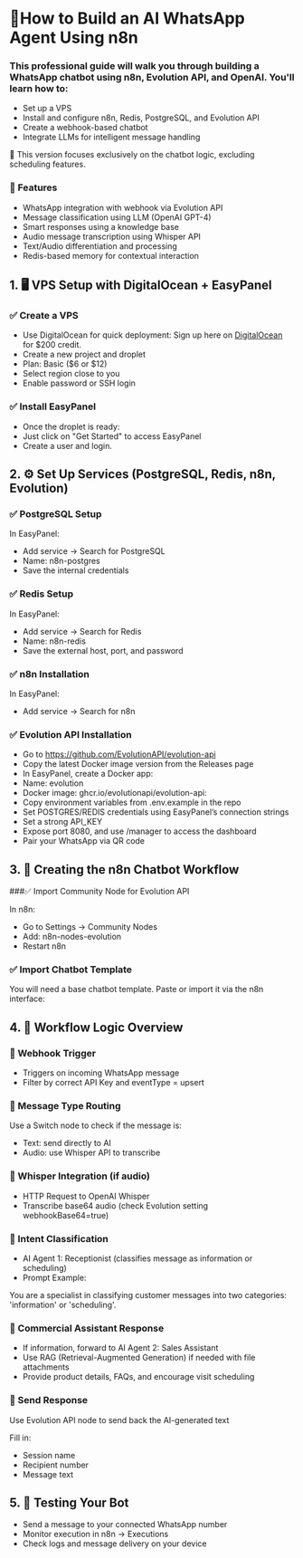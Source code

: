 # 🤖How to Build an AI WhatsApp Agent Using n8n

### This professional guide will walk you through building a WhatsApp chatbot using n8n, Evolution API, and OpenAI. You'll learn how to:

- Set up a VPS
- Install and configure n8n, Redis, PostgreSQL, and Evolution API
- Create a webhook-based chatbot
- Integrate LLMs for intelligent message handling

🔴 This version focuses exclusively on the chatbot logic, excluding scheduling features.

### 🚀 Features
- WhatsApp integration with webhook via Evolution API
- Message classification using LLM (OpenAI GPT-4)
- Smart responses using a knowledge base
- Audio message transcription using Whisper API
- Text/Audio differentiation and processing
- Redis-based memory for contextual interaction

## 1. 🖥️ VPS Setup with DigitalOcean + EasyPanel

### ✅ Create a VPS

- Use DigitalOcean for quick deployment:
Sign up here on [DigitalOcean](https://www.digitalocean.com/?refcode=66e3dacc4b8c&utm_campaign=Referral_Invite&utm_medium=Referral_Program&utm_source=badge) for $200 credit.
- Create a new project and droplet
- Plan: Basic ($6 or $12)
- Select region close to you
- Enable password or SSH login

### ✅ Install EasyPanel

- Once the droplet is ready:
- Just click on "Get Started" to access EasyPanel 
- Create a user and login.

## 2. ⚙️ Set Up Services (PostgreSQL, Redis, n8n, Evolution)

### ✅ PostgreSQL Setup

In EasyPanel:
- Add service → Search for PostgreSQL
- Name: n8n-postgres
- Save the internal credentials

### ✅ Redis Setup

In EasyPanel:
- Add service → Search for Redis
- Name: n8n-redis
- Save the external host, port, and password

### ✅ n8n Installation

 In EasyPanel:
- Add service → Search for n8n

### ✅ Evolution API Installation

- Go to https://github.com/EvolutionAPI/evolution-api
- Copy the latest Docker image version from the Releases page
- In EasyPanel, create a Docker app:
- Name: evolution
- Docker image: ghcr.io/evolutionapi/evolution-api:<version>
- Copy environment variables from .env.example in the repo
- Set POSTGRES/REDIS credentials using EasyPanel’s connection strings
- Set a strong API_KEY
- Expose port 8080, and use /manager to access the dashboard
- Pair your WhatsApp via QR code

## 3. 📲 Creating the n8n Chatbot Workflow

###✅ Import Community Node for Evolution API

In n8n:
- Go to Settings → Community Nodes
- Add: n8n-nodes-evolution
- Restart n8n

### ✅ Import Chatbot Template

You will need a base chatbot template.
Paste or import it via the n8n interface:
<LINK DE DONWLOAD TEMPLATE>

## 4. 🧠 Workflow Logic Overview

### 🔹 Webhook Trigger

- Triggers on incoming WhatsApp message
- Filter by correct API Key and eventType = upsert

### 🔹 Message Type Routing

Use a Switch node to check if the message is:
- Text: send directly to AI
- Audio: use Whisper API to transcribe

### 🔹 Whisper Integration (if audio)

- HTTP Request to OpenAI Whisper
- Transcribe base64 audio (check Evolution setting webhookBase64=true)

### 🔹 Intent Classification

- AI Agent 1: Receptionist (classifies message as information or scheduling)
- Prompt Example:

You are a specialist in classifying customer messages into two categories: 'information' or 'scheduling'.

### 🔹 Commercial Assistant Response

- If information, forward to AI Agent 2: Sales Assistant
- Use RAG (Retrieval-Augmented Generation) if needed with file attachments
- Provide product details, FAQs, and encourage visit scheduling

### 🔹 Send Response

Use Evolution API node to send back the AI-generated text

Fill in:

- Session name
- Recipient number
- Message text

## 5. 🧪 Testing Your Bot

- Send a message to your connected WhatsApp number
- Monitor execution in n8n → Executions
- Check logs and message delivery on your device


